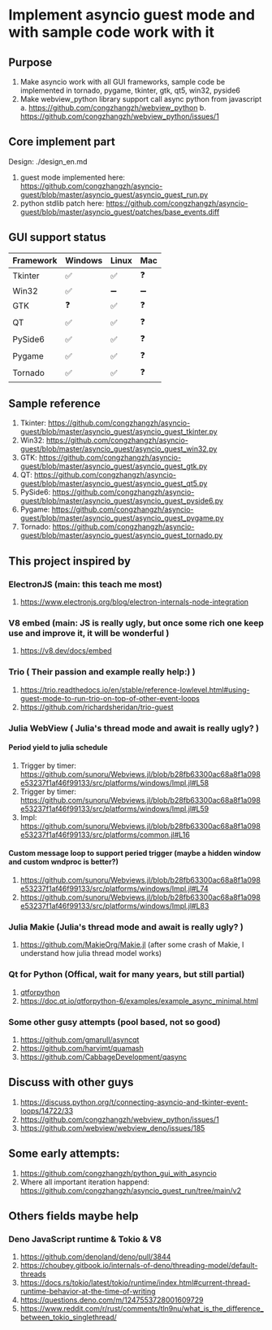 # Implement asyncio guest mode and with sample code work with it

## Purpose

1. Make asyncio work with all GUI frameworks, sample code be implemented in tornado, pygame, tkinter, gtk, qt5, win32, pyside6
2. Make webview_python library support call async python from javascript
a. https://github.com/congzhangzh/webview_python
b. https://github.com/congzhangzh/webview_python/issues/1


## Core implement part

Design: ./design_en.md

1. guest mode implemented here: https://github.com/congzhangzh/asyncio-guest/blob/master/asyncio_guest/asyncio_guest_run.py
2. python stdlib patch here: https://github.com/congzhangzh/asyncio-guest/blob/master/asyncio_guest/patches/base_events.diff

## GUI support status

|Framework|Windows|Linux|Mac|
|---|---|---|---|
|Tkinter|✅|✅|❓|
|Win32|✅|➖|➖|
|GTK|❓|✅|❓|
|QT|✅|✅|❓|
|PySide6|✅|✅|❓|
|Pygame|✅|✅|❓|
|Tornado|✅|✅|❓|

## Sample reference
1. Tkinter: https://github.com/congzhangzh/asyncio-guest/blob/master/asyncio_guest/asyncio_guest_tkinter.py
2. Win32: https://github.com/congzhangzh/asyncio-guest/blob/master/asyncio_guest/asyncio_guest_win32.py
3. GTK: https://github.com/congzhangzh/asyncio-guest/blob/master/asyncio_guest/asyncio_guest_gtk.py
4. QT: https://github.com/congzhangzh/asyncio-guest/blob/master/asyncio_guest/asyncio_guest_qt5.py
5. PySide6: https://github.com/congzhangzh/asyncio-guest/blob/master/asyncio_guest/asyncio_guest_pyside6.py
6. Pygame: https://github.com/congzhangzh/asyncio-guest/blob/master/asyncio_guest/asyncio_guest_pygame.py
7. Tornado: https://github.com/congzhangzh/asyncio-guest/blob/master/asyncio_guest/asyncio_guest_tornado.py

## This project inspired by 
### ElectronJS (main: this teach me most)
1. https://www.electronjs.org/blog/electron-internals-node-integration
### V8 embed (main: JS is really ugly, but once some rich one keep use and improve it, it will be wonderful )
1. https://v8.dev/docs/embed
### Trio ( Their passion and example really help:\) ) 
1. https://trio.readthedocs.io/en/stable/reference-lowlevel.html#using-guest-mode-to-run-trio-on-top-of-other-event-loops
2. https://github.com/richardsheridan/trio-guest
### Julia WebView ( Julia's thread mode and await is really ugly? )
#### Period yield to julia schedule
1. Trigger by timer: https://github.com/sunoru/Webviews.jl/blob/b28fb63300ac68a8f1a098e53237f1af46f99133/src/platforms/windows/Impl.jl#L58
2. Trigger by timer: https://github.com/sunoru/Webviews.jl/blob/b28fb63300ac68a8f1a098e53237f1af46f99133/src/platforms/windows/Impl.jl#L59
3. Impl: https://github.com/sunoru/Webviews.jl/blob/b28fb63300ac68a8f1a098e53237f1af46f99133/src/platforms/common.jl#L16
#### Custom message loop to support peried trigger (maybe a hidden window and custom wndproc is better?)
1. https://github.com/sunoru/Webviews.jl/blob/b28fb63300ac68a8f1a098e53237f1af46f99133/src/platforms/windows/Impl.jl#L74
2. https://github.com/sunoru/Webviews.jl/blob/b28fb63300ac68a8f1a098e53237f1af46f99133/src/platforms/windows/Impl.jl#L83
### Julia Makie (Julia's thread mode and await is really ugly? )
1. https://github.com/MakieOrg/Makie.jl (after some crash of Makie, I understand how julia thread model works)
### Qt for Python (Offical, wait for many years, but still partial)
1. [qtforpython](https://doc.qt.io/qtforpython-6/PySide6/QtAsyncio/index.html)
2. https://doc.qt.io/qtforpython-6/examples/example_async_minimal.html
### Some other gusy attempts (pool based, not so good)
1. https://github.com/gmarull/asyncqt
2. https://github.com/harvimt/quamash
3. https://github.com/CabbageDevelopment/qasync

## Discuss with other guys
1. https://discuss.python.org/t/connecting-asyncio-and-tkinter-event-loops/14722/33
2. https://github.com/congzhangzh/webview_python/issues/1
3. https://github.com/webview/webview_deno/issues/185

## Some early attempts:
1. https://github.com/congzhangzh/python_gui_with_asyncio
2. Where all important iteration happend: https://github.com/congzhangzh/asyncio_guest_run/tree/main/v2

## Others fields maybe help
### Deno JavaScript runtime & Tokio & V8
1. https://github.com/denoland/deno/pull/3844
2. https://choubey.gitbook.io/internals-of-deno/threading-model/default-threads
3. https://docs.rs/tokio/latest/tokio/runtime/index.html#current-thread-runtime-behavior-at-the-time-of-writing
4. https://questions.deno.com/m/1247553728001609729
5. https://www.reddit.com/r/rust/comments/tln9nu/what_is_the_difference_between_tokio_singlethread/
